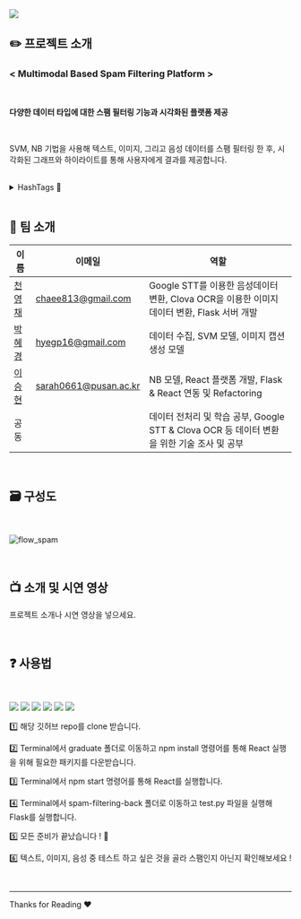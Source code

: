 <img src="https://capsule-render.vercel.app/api?type=waving&color=3D3D3D&height=200&section=header&text=Multi-Modal%20Spam%20Filtering%20&fontSize=60&fontColor=FFFFFF" />

<br>
   



## ✏️ 프로젝트 소개

### < **Multimodal Based Spam Filtering Platform** >
<br>

**다양한 데이터 타입에 대한 스팸 필터링 기능과 시각화된 플랫폼 제공**

<br>

 SVM, NB 기법을 사용해 텍스트, 이미지, 그리고 음성 데이터를 스팸 필터링 한 후, 시각화된 그래프와 하이라이트를 통해 사용자에게 결과를 제공합니다.

<br>
<details><summary>HashTags 💫
</summary>
#스팸 #스팸필터링 #SVM #NB #텍스트 #이미지 #실시간음성 

</details>

<br>

## 🫶 팀 소개


| 이름 | 이메일| 역할|
| --- | --- | ---|
| [천영채](https://github.com/chaee813)  | chaee813@gmail.com | Google STT를 이용한 음성데이터 변환, Clova OCR을 이용한 이미지 데이터 변환, Flask 서버 개발|
| [박혜경](https://github.com/HyeGyoungPark)    | hyegp16@gmail.com | 데이터 수집, SVM 모델, 이미지 캡션 생성 모델|
| [이승현](https://github.com/pigglehyun) | sarah0661@pusan.ac.kr | NB 모델, React 플랫폼 개발, Flask & React 연동 및 Refactoring|
| 공동 |  | 데이터 전처리 및 학습 공부, Google STT & Clova OCR 등 데이터 변환을 위한 기술 조사 및 공부  |

<br>

## 🗃️ 구성도  
<br>

![flow_spam](https://github.com/pnucse-capstone/capstone-2023-1-50/assets/78164014/fd32f5df-f5c9-418c-b6aa-25d5335dcaad)



<br>

## 📺 소개 및 시연 영상
프로젝트 소개나 시연 영상을 넣으세요.

<br>

## ❓ 사용법  
<br>

<img src="https://img.shields.io/badge/Flask-000000?style=flat&logo=Flask&logoColor=white"/> <img src="https://img.shields.io/badge/python-3776AB?style=flat&logo=python&logoColor=white"/> <img src="https://img.shields.io/badge/Tensorflow-FF6F00?style=flat&logo=tensorflow&logoColor=white"/> <img src="https://img.shields.io/badge/Scikitlearn-F7931E?style=flat&logo=scikitlearn&logoColor=white"/> <img src="https://img.shields.io/badge/React-61DAFB?style=flat&logo=React&logoColor=white"/> <img src="https://img.shields.io/badge/javascript-F7DF1E?style=flat&logo=javascript&logoColor=white"/>


1️⃣ 해당 깃허브 repo를 clone 받습니다.

2️⃣ Terminal에서 graduate 폴더로 이동하고 npm install 명령어를 통해 React 실행을 위해 필요한 패키지를 다운받습니다.

3️⃣ Terminal에서 npm start 명령어를 통해 React를 실행합니다.

4️⃣ Terminal에서 spam-filtering-back 폴더로 이동하고 test.py 파일을 실행해 Flask를 실행합니다.

5️⃣ 모든 준비가 끝났습니다 ! 👏

6️⃣ 텍스트, 이미지, 음성 중 테스트 하고 싶은 것을 골라 스팸인지 아닌지 확인해보세요 !


<br>

---

Thanks for Reading ♥️
